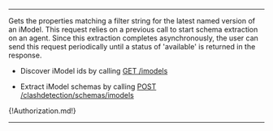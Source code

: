 ---

Gets the properties matching a filter string for the latest named version of an iModel. This request relies on a previous call to start schema extraction on an agent. Since this extraction completes asynchronously, the user can send this request periodically until a status of 'available' is returned in the response.

- Discover iModel ids by calling [GET /imodels](/api-groups/data-management/apis/imodels/operations/get-project-imodels/)

- Extract iModel schemas by calling [POST /clashdetection/schemas/imodels](/api-groups/validation/apis/clash-detection/operations/extract-schema-info/)

{!Authorization.md!}

---